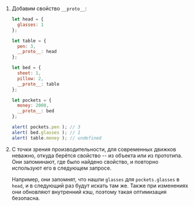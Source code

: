 
1. Добавим свойство `__proto__`:

    ```js run
    let head = {
      glasses: 1
    };

    let table = {
      pen: 3,
      __proto__: head
    };

    let bed = {
      sheet: 1,
      pillow: 2,
      __proto__: table
    };

    let pockets = {
      money: 2000,
      __proto__: bed
    };

    alert( pockets.pen ); // 3
    alert( bed.glasses ); // 1
    alert( table.money ); // undefined
    ```

2. С точки зрения производительности, для современных движков неважно, откуда берётся свойство -- из объекта или из прототипа. Они запоминают, где было найдено свойство, и повторно используют его в следующем запросе.

    Например, они запомнят, что нашли `glasses` для `pockets.glasses` в `head`, и в следующий раз будут искать там же. Также при изменениях они обновляют внутренний кэш, поэтому такая оптимизация безопасна.

